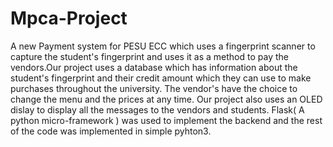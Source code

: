 # Mpca-Project
A new Payment system for PESU ECC which uses a fingerprint scanner to capture the student's fingerprint and uses it as a method to pay the vendors.Our project uses a 
database which has information about the student's fingerprint and their credit amount which they can use to make purchases throughout the university. The vendor's have
the choice to change the menu and the prices at any time. Our project also uses an OLED dislay to display all the messages to the vendors and students. Flask( A python 
micro-framework ) was used to implement the backend and the rest of the code was implemented in simple pyhton3.
